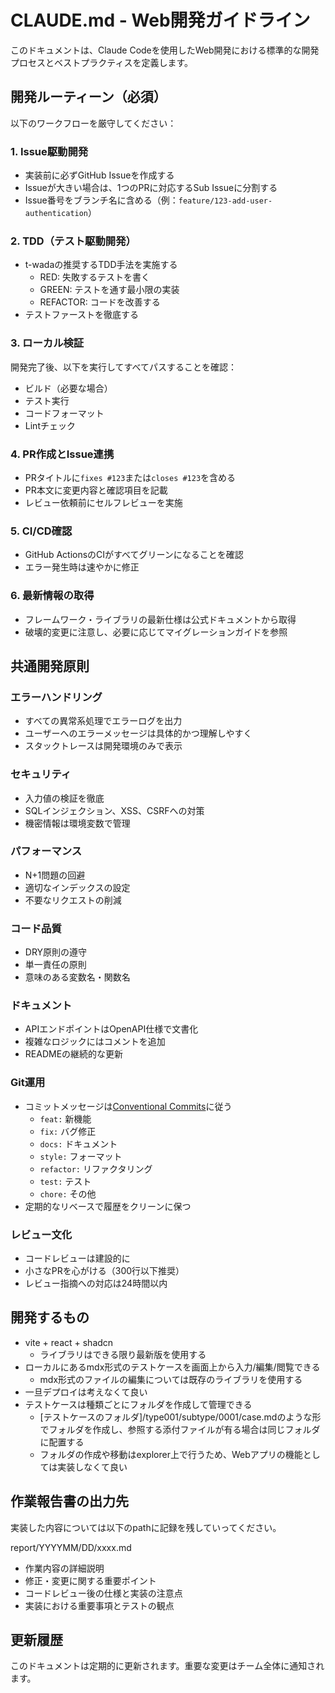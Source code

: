 # CLAUDE.md - Web開発ガイドライン

このドキュメントは、Claude Codeを使用したWeb開発における標準的な開発プロセスとベストプラクティスを定義します。

## 開発ルーティーン（必須）

以下のワークフローを厳守してください：

### 1. Issue駆動開発
- 実装前に必ずGitHub Issueを作成する
- Issueが大きい場合は、1つのPRに対応するSub Issueに分割する
- Issue番号をブランチ名に含める（例：`feature/123-add-user-authentication`）

### 2. TDD（テスト駆動開発）
- t-wadaの推奨するTDD手法を実施する
  - RED: 失敗するテストを書く
  - GREEN: テストを通す最小限の実装
  - REFACTOR: コードを改善する
- テストファーストを徹底する

### 3. ローカル検証
開発完了後、以下を実行してすべてパスすることを確認：
- ビルド（必要な場合）
- テスト実行
- コードフォーマット
- Lintチェック

### 4. PR作成とIssue連携
- PRタイトルに`fixes #123`または`closes #123`を含める
- PR本文に変更内容と確認項目を記載
- レビュー依頼前にセルフレビューを実施

### 5. CI/CD確認
- GitHub ActionsのCIがすべてグリーンになることを確認
- エラー発生時は速やかに修正

### 6. 最新情報の取得
- フレームワーク・ライブラリの最新仕様は公式ドキュメントから取得
- 破壊的変更に注意し、必要に応じてマイグレーションガイドを参照

## 共通開発原則

### エラーハンドリング
- すべての異常系処理でエラーログを出力
- ユーザーへのエラーメッセージは具体的かつ理解しやすく
- スタックトレースは開発環境のみで表示

### セキュリティ
- 入力値の検証を徹底
- SQLインジェクション、XSS、CSRFへの対策
- 機密情報は環境変数で管理

### パフォーマンス
- N+1問題の回避
- 適切なインデックスの設定
- 不要なリクエストの削減

### コード品質
- DRY原則の遵守
- 単一責任の原則
- 意味のある変数名・関数名

### ドキュメント
- APIエンドポイントはOpenAPI仕様で文書化
- 複雑なロジックにはコメントを追加
- READMEの継続的な更新

### Git運用
- コミットメッセージは[Conventional Commits](https://www.conventionalcommits.org/)に従う
  - `feat:` 新機能
  - `fix:` バグ修正
  - `docs:` ドキュメント
  - `style:` フォーマット
  - `refactor:` リファクタリング
  - `test:` テスト
  - `chore:` その他
- 定期的なリベースで履歴をクリーンに保つ

### レビュー文化
- コードレビューは建設的に
- 小さなPRを心がける（300行以下推奨）
- レビュー指摘への対応は24時間以内

## 開発するもの

- vite + react + shadcn
  - ライブラリはできる限り最新版を使用する
- ローカルにあるmdx形式のテストケースを画面上から入力/編集/閲覧できる
  - mdx形式のファイルの編集については既存のライブラリを使用する
- 一旦デプロイは考えなくて良い
- テストケースは種類ごとにフォルダを作成して管理できる
  - [テストケースのフォルダ]/type001/subtype/0001/case.mdのような形でフォルダを作成し、参照する添付ファイルが有る場合は同じフォルダに配置する
  - フォルダの作成や移動はexplorer上で行うため、Webアプリの機能としては実装しなくて良い

## 作業報告書の出力先

実装した内容については以下のpathに記録を残していってください。

report/YYYYMM/DD/xxxx.md

- 作業内容の詳細説明
- 修正・変更に関する重要ポイント
- コードレビュー後の仕様と実装の注意点
- 実装における重要事項とテストの観点

## 更新履歴

このドキュメントは定期的に更新されます。重要な変更はチーム全体に通知されます。